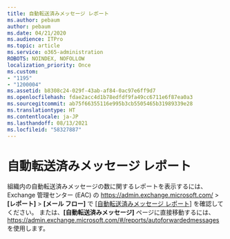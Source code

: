 ```yaml
---
title: 自動転送済みメッセージ レポート
ms.author: pebaum
author: pebaum
ms.date: 04/21/2020
ms.audience: ITPro
ms.topic: article
ms.service: o365-administration
ROBOTS: NOINDEX, NOFOLLOW
localization_priority: Once
ms.custom:
- "1195"
- "1200004"
ms.assetid: b8308c24-029f-43ab-af84-0ac97e6ff9d7
ms.openlocfilehash: fdae2acc4d1b78edfdf9fa49cc6711e6f87ea0a3
ms.sourcegitcommit: ab75f66355116e995b3cb5505465b31989339e28
ms.translationtype: HT
ms.contentlocale: ja-JP
ms.lasthandoff: 08/13/2021
ms.locfileid: "58327887"
---
```

# <a name="auto-forwarded-messages-report"></a>自動転送済みメッセージ レポート

組織内の自動転送済みメッセージの数に関するレポートを表示するには、Exchange 管理センター (EAC) の <https://admin.exchange.microsoft.com/> \> **[レポート]** \> **[メール フロー]** で [[自動転送済みメッセージ レポート]](https://docs.microsoft.com/exchange/monitoring/mail-flow-reports/mfr-auto-forwarded-messages-report) を確認してください。 または、**[自動転送済みメッセージ]** ページに直接移動するには、<https://admin.exchange.microsoft.com/#/reports/autoforwardedmessages> を使用します。
  